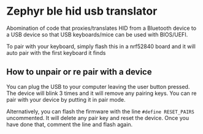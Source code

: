 
# Zephyr ble hid usb translator
Abomination of code that proxies/translates HID from a Bluetooth device to a USB device so that USB keyboards/mice can be used with BIOS/UEFI.

To pair with your keyboard, simply flash this in a nrf52840 board
and it will auto pair with the first keyboard it finds

## How to unpair or re pair with a device

You can plug the USB to your computer leaving the user button pressed.
The device will blink 3 times and it will remove any pairing keys. You
can re pair with your device by putting it in pair mode.

Alternatively, you can flash the firmware with the line `#define RESET_PAIRS`
uncommented. It will delete any pair key and reset the device. Once you have
done that, comment the line and flash again.
